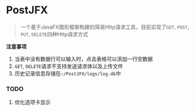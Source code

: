# PostJFX
> 一个基于JavaFX图形框架构建的简易Http请求工具，目前实现了`GET`, `POST`, `PUT`, `DELETE`四种Http请求方式

**注意事项**

1. 当表中没有数据行可以输入时，点击表格可以添加一行空数据
2. `GET`, `DELETE`请求不支持发送请求体以及上传文件
3. 历史记录信息存储在`~/PostJFX/logs/log.db`中


### TODO
1. 优化选项卡显示